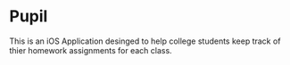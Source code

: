 # Pupil
This is an iOS Application desinged to help college students keep track of thier homework assignments for each class.
